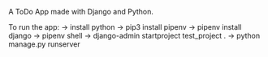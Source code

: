 A ToDo App made with Django and Python.

To run the app:
->  install python
->  pip3 install pipenv
->  pipenv install django
->  pipenv shell
->  django-admin startproject test_project .
->  python manage.py runserver
